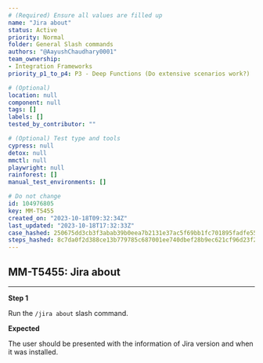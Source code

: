 ```yaml
---
# (Required) Ensure all values are filled up
name: "Jira about"
status: Active
priority: Normal
folder: General Slash commands
authors: "@AayushChaudhary0001"
team_ownership:
- Integration Frameworks
priority_p1_to_p4: P3 - Deep Functions (Do extensive scenarios work?)

# (Optional)
location: null
component: null
tags: []
labels: []
tested_by_contributor: ""

# (Optional) Test type and tools
cypress: null
detox: null
mmctl: null
playwright: null
rainforest: []
manual_test_environments: []

# Do not change
id: 104976805
key: MM-T5455
created_on: "2023-10-18T09:32:34Z"
last_updated: "2023-10-18T17:32:33Z"
case_hashed: 250675dd3cb3f3abab39b0eea7b2131e37ac5f69bb1fc701895fadfe55d0fcc4b3d48bb781ec08e76e2b265268fd276f
steps_hashed: 8c7da0f2d388ce13b779785c687001ee740dbef28b9ec621cf96d23f2bde43c7f00421977005cc47c1f8bb7749e6eb87
---
```


<!-- (Auto-generated) Based on frontmatter's "key" and "name" -->

## MM-T5455: Jira about

---

**Step 1**

Run the `/jira about` slash command.

**Expected**

The user should be presented with the information of Jira version and when it was installed.
